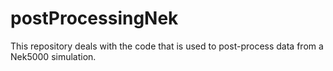 # postProcessingNek
This repository deals with the code that is used to post-process data from a Nek5000 simulation.
